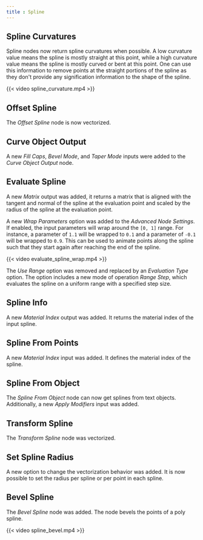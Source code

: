 ```yaml
---
title : Spline
---
```


## Spline Curvatures

Spline nodes now return spline curvatures when possible. A low curvature value
means the spline is mostly straight at this point, while a high curvature value
means the spline is mostly curved or bent at this point. One can use this
information to remove points at the straight portions of the spline as they
don't provide any signification information to the shape of the spline.

{{< video spline_curvature.mp4 >}}

## Offset Spline

The *Offset Spline* node is now vectorized.

## Curve Object Output

A new *Fill Caps*, *Bevel Mode*, and *Taper Mode* inputs were added to the
*Curve Object Output* node.

## Evaluate Spline

A new *Matrix* output was added, it returns a matrix that is aligned with the
tangent and normal of the spline at the evaluation point and scaled by the
radius of the spline at the evaluation point.

A new *Wrap Parameters* option was added to the *Advanced Node Settings*. If
enabled, the input parameters will wrap around the `[0, 1]` range. For instance,
a parameter of `1.1` will be wrapped to `0.1` and a parameter of `-0.1` will be
wrapped to `0.9`. This can be used to animate points along the spline such that
they start again after reaching the end of the spline.

{{< video evaluate_spline_wrap.mp4 >}}

The *Use Range* option was removed and replaced by an *Evaluation Type* option.
The option includes a new mode of operation *Range Step*, which evaluates the
spline on a uniform range with a specified step size.

## Spline Info

A new *Material Index* output was added. It returns the material index of the
input spline.

## Spline From Points

A new *Material Index* input was added. It defines the material index of the
spline.

## Spline From Object

The *Spline From Object* node can now get splines from text objects.
Additionally, a new *Apply Modifiers* input was added.

## Transform Spline

The *Transform Spline* node was vectorized.

## Set Spline Radius

A new option to change the vectorization behavior was added. It is now possible
to set the radius per spline or per point in each spline.

## Bevel Spline

The *Bevel Spline* node was added. The node bevels the points of a poly spline.

{{< video spline_bevel.mp4 >}}
